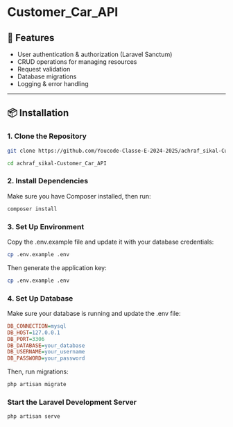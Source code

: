 # Customer_Car_API

## 🚀 Features
- User authentication & authorization (Laravel Sanctum)
- CRUD operations for managing resources
- Request validation
- Database migrations
- Logging & error handling

---

## 📦 Installation

### **1. Clone the Repository**
```sh
git clone https://github.com/Youcode-Classe-E-2024-2025/achraf_sikal-Customer_Car_API.git

cd achraf_sikal-Customer_Car_API
```

### **2. Install Dependencies**
Make sure you have Composer installed, then run:
```sh
composer install
```
### **3. Set Up Environment**
Copy the .env.example file and update it with your database credentials:
```sh
cp .env.example .env
```
Then generate the application key:
```sh
cp .env.example .env
```
### **4. Set Up Database**
Make sure your database is running and update the .env file:

```ini
DB_CONNECTION=mysql
DB_HOST=127.0.0.1
DB_PORT=3306
DB_DATABASE=your_database
DB_USERNAME=your_username
DB_PASSWORD=your_password
```
Then, run migrations:
```sh
php artisan migrate
```
### Start the Laravel Development Server
```sh
php artisan serve
```
